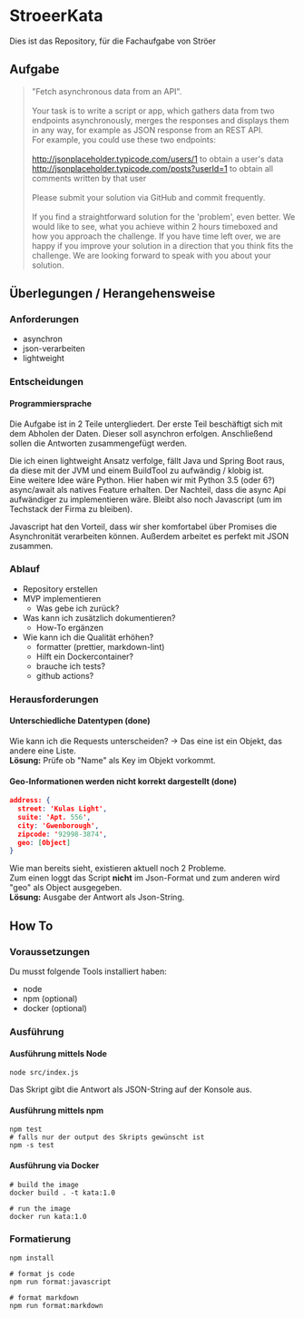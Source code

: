 # StroeerKata

Dies ist das Repository, für die Fachaufgabe von Ströer

## Aufgabe

> "Fetch asynchronous data from an API".\
> \
> Your task is to write a script or app, which gathers data from two endpoints asynchronously, merges the responses and
> displays them in any way, for example as JSON response from an REST API.\
> For example, you could use these two endpoints:\
> \
> <http://jsonplaceholder.typicode.com/users/1> to obtain a user's data\
> <http://jsonplaceholder.typicode.com/posts?userId=1> to obtain all comments written by that user\
> \
> Please submit your solution via GitHub and commit frequently. \
> \
> If you find a straightforward solution for the 'problem', even better.
> We would like to see, what you achieve within 2 hours timeboxed and how you approach the challenge.
> If you have time left over, we are happy if you improve your solution in a direction that you think fits the challenge.
> We are looking forward to speak with you about your solution.

## Überlegungen / Herangehensweise

### Anforderungen

- asynchron
- json-verarbeiten
- lightweight

### Entscheidungen

#### Programmiersprache

Die Aufgabe ist in 2 Teile untergliedert. Der erste Teil beschäftigt sich mit dem Abholen der Daten. Dieser soll
asynchron erfolgen. Anschließend sollen die Antworten zusammengefügt werden.

Die ich einen lightweight Ansatz verfolge, fällt Java und Spring Boot raus, da diese mit der JVM und einem BuildTool zu
aufwändig / klobig ist.\
Eine weitere Idee wäre Python. Hier haben wir mit Python 3.5 (oder 6?) async/await als natives Feature erhalten. Der
Nachteil, dass die async Api aufwändiger zu implementieren wäre. Bleibt also noch Javascript (um im Techstack der Firma
zu bleiben).

Javascript hat den Vorteil, dass wir sher komfortabel über Promises die Asynchronität verarbeiten können. Außerdem
arbeitet es perfekt mit JSON zusammen.

### Ablauf

- Repository erstellen
- MVP implementieren
  - Was gebe ich zurück?
- Was kann ich zusätzlich dokumentieren?
  - How-To ergänzen
- Wie kann ich die Qualität erhöhen?
  - formatter (prettier, markdown-lint)
  - Hilft ein Dockercontainer?
  - brauche ich tests?
  - github actions?

### Herausforderungen

#### Unterschiedliche Datentypen (done)

Wie kann ich die Requests unterscheiden?
-> Das eine ist ein Objekt, das andere eine Liste.\
**Lösung:** Prüfe ob "Name" als Key im Objekt vorkommt.

#### Geo-Informationen werden nicht korrekt dargestellt (done)

```json
address: {
  street: 'Kulas Light',
  suite: 'Apt. 556',
  city: 'Gwenborough',
  zipcode: '92998-3874',
  geo: [Object]
}
```

Wie man bereits sieht, existieren aktuell noch 2 Probleme.\
Zum einen loggt das Script **nicht** im Json-Format und zum anderen wird "geo" als Object ausgegeben.\
**Lösung:** Ausgabe der Antwort als Json-String.

## How To

### Voraussetzungen

Du musst folgende Tools installiert haben:

- node
- npm (optional)
- docker (optional)

### Ausführung

#### Ausführung mittels Node

```shell
node src/index.js
```

Das Skript gibt die Antwort als JSON-String auf der Konsole aus.

#### Ausführung mittels npm

```shell
npm test
# falls nur der output des Skripts gewünscht ist
npm -s test
```

#### Ausführung via Docker

```shell
# build the image
docker build . -t kata:1.0

# run the image
docker run kata:1.0
```

### Formatierung

```shell
npm install

# format js code
npm run format:javascript

# format markdown
npm run format:markdown
```
